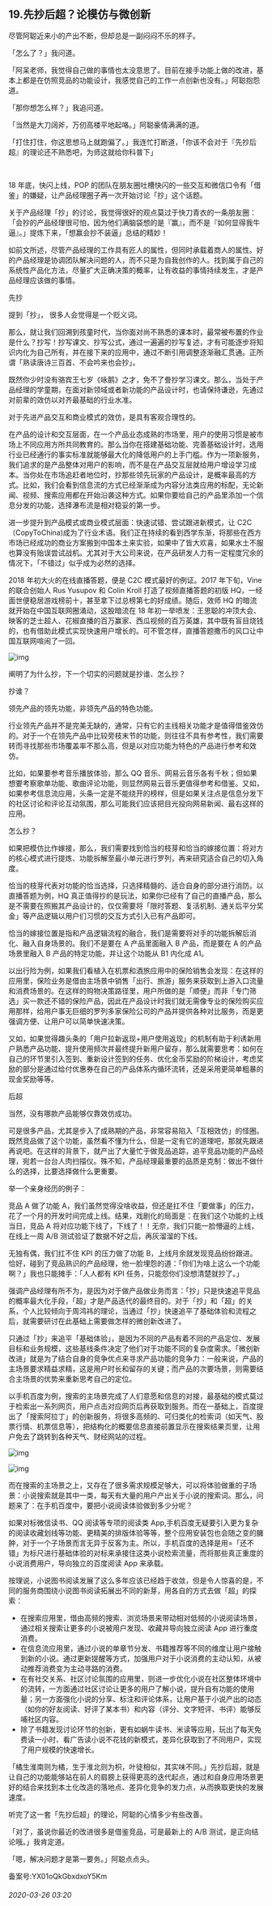 ## 19.先抄后超？论模仿与微创新
尽管阿聪近来小的产出不断，但却总是一副闷闷不乐的样子。


「怎么了？」我问道。


「阿呆老师，我觉得自己做的事情也太没意思了。目前在接手功能上做的改进，基本上都是在仿照竞品的功能设计，我感觉自己的工作一点创新也没有。」阿聪抱怨道。


「那你想怎么样？」我追问道。


「当然是大刀阔斧，万仞高楼平地起咯。」阿聪豪情满满的道。


「打住打住，你这思想马上就跑偏了。」我连忙打断道，「你该不会对于『先抄后超』的理论还不熟悉吧，为师这就给你科普下」


 


18 年底，快闪上线，POP 的团队在朋友圈吐槽快闪的一些交互和微信口令有「借鉴」的嫌疑，让产品经理圈子再一次开始讨论「抄」这个话题。


关于产品经理「抄」的讨论，我觉得很好的观点莫过于快刀青衣的一条朋友圈：「会抄的产品经理很可怕，因为他们满脑袋想的是『赢』，而不是『如何显得我牛逼』。」提炼下来，「想赢会抄不装逼」总结的精妙！


如前文所述，尽管产品经理的工作具有匠人的属性，但同时承载着商人的属性。好的产品经理是协调团队解决问题的人，而不只是为自我创作的人。找到属于自己的系统性产品化方法，尽量扩大正确决策的概率，让有收益的事情持续发生，才是产品经理应该做的事情。


  



先抄


  



提到「抄」， 很多人会觉得是一个贬义词。


那么，就让我们回溯到孩童时代，当你面对尚不熟悉的课本时，最常被布置的作业是什么？抄写！抄写课文、抄写公式，通过一遍遍的抄写复述，才有可能逐步将知识内化为自己所有，并在接下来的应用中，通过不断引用调整逐渐融汇贯通。正所谓「熟读唐诗三百首、不会吟来也会抄」。


既然你少时没有骆宾王七岁《咏鹅》之才，免不了誊抄学习课文。那么，当处于产品经理的学童期，在面对新领域或者新功能的产品设计时，也请保持谦逊，先通过对前辈的效仿以对齐最基础的行业水准。


  



对于先进产品交互和商业模式的效仿，是具有客观合理性的。


在产品的设计和交互层面，在一个产品业态成熟的市场里，用户的使用习惯是被市场上不同应用方所共同教育的。那么当你在搭建基础功能、完善基础设计时，选用行业已经通行的事实标准就能够最大化的降低用户的上手门槛。作为一项新服务，我们追求的是产品整体对用户的影响，而不是在产品交互层就给用户增设学习成本。当你处在市场追赶者地位时，抄那些领先玩家的产品设计，是概率最高的方式。比如，我们会看到信息流的方式已经渐渐成为内容分法类应用的标配，无论新闻、视频、搜索应用都在开始沿袭这种方式。如果你要给自己的产品里添加一个信息分发的功能，选择瀑布流是相对稳妥的第一步。


进一步提升到产品模式或商业模式层面：快速试错、尝试跟进新模式，让 C2C（CopyToChina)成为了行业术语。我们正在持续的看到西学东渐，将那些在西方市场已经成功的商业方案搬到中国本土来实验，如果中了皆大欢喜，如果水土不服也算没有贻误尝试战机。尤其对于大公司来说，在产品研发人力有一定程度冗余的情况下，「不错过」似乎成为必然的选择。


2018 年初大火的在线直播答题，便是 C2C 模式最好的例证。2017 年下旬，Vine 的联合创始人 Rus Yusupov 和 Colin Kroll 打造了视频直播答题的初版 HQ，一经面世便稳居游戏榜前十，甚至拿下过总榜第七的好成绩。随后，效师 HQ 的暗流就开始在中国互联网圈涌动，这股暗流在 18 年初一举喷发：王思聪的冲顶大会、映客的芝士超人、花椒直播的百万赢家、西瓜视频的百万英雄，其中既有盲目烧钱的，也有借助此模式实现快速用户增长的。可不管怎样，直播答题撒币的风口让中国互联网喧闹了一回。


  



![img](https://pic2.zhimg.com/v2-5f34e041897f835ac52a960e0db36fd7.webp)

阐明了为什么抄，下一个切实的问题就是抄谁、怎么抄？


  



抄谁？


领先产品的领先功能，非领先产品的特色功能。


行业领先产品并不是完美无缺的，通常，只有它的主线相关功能才是值得借鉴效仿的。对于一个在领先产品中比较旁枝末节的功能，则往往不具有参考性，我们需要转而寻找那些市场覆盖率不那么高，但是以对应功能为特色的产品进行参考和效仿。


比如，如果要参考音乐播放体验，那么 QQ 音乐、网易云音乐各有千秋；但如果想要考察歌单功能、歌曲评论功能，则显然网易云音乐更值得参考和借鉴。又如，如果参考信息流应用，头条一定是不能绕开的榜样，但是如果关注点是信息分发下的社区讨论和评论互动氛围，那么可能我们应该把目光投向网易新闻、最右这样的应用。


  



怎么抄？


如果把模仿比作嫁接，那么，我们需要找到恰当的枝芽和恰当的嫁接位置：将对方的核心模式进行提炼、功能拆解至最小单元进行罗列，再来研究适合自己的切入角度。


恰当的枝芽代表对功能的恰当选择，只选择精髓的、适合自身的部分进行消防。以直播答题为例，HQ 真正值得抄的是玩法，如果你已经有了自己的直播产品，那么是不需要在照搬其产品设计的，仅仅需要将「限时答题、复活机制、通关后平分奖金」等产品逻辑以用户们习惯的交互方式引入已有产品即可。


  



恰当的嫁接位置是指和产品逻辑流程的融合，我们是需要将对手的功能拆解后消化、融入自身场景的。我们不是要在 A 产品里面融入 B 产品，而是要在 A 的产品场景里融入 B 产品的特定功能，并让这个功能从 B1 内化成 A1。


以出行险为例，如果我们看植入在机票和酒旅应用中的保险销售会发现：在这样的应用里，保险业务是借由主场景中销售「出行、旅游」服务来获取到上游入口流量和消费场景的。在这样的购物决策路径里，用户所做的是「顺便」而非「专门筛选」买一款还不错的保险产品，因此在产品设计时我们就无需像专业的保险购买应用那样，给用户事无巨细的罗列多家保险公司的产品并提供各种对比服务，而是更强调方便、让用户可以简单快速决策。


又如，如果觉得趣头条的「用户拉新返现+用户使用返现」的机制有助于利诱新用户熟悉产品功能、提升使用频次并最终提升新用户留存，那么就需要思考：如何在自己的环节里引入签到、重新设计签到的任务、优化金币奖励的阶梯设计，考虑奖励的部分是通过给付优惠券在自己的产品体系内循环流转，还是采用更简单粗暴的现金奖励等等。


  



  



后超


  



当然，没有哪款产品能够仅靠效仿成功。


可是很多产品，尤其是步入了成熟期的产品，非常容易陷入「互相效仿」的怪圈。既然竞品做了这个功能，虽然看不懂为什么，但是一定有它的道理吧，那就先跟进再说吧。在这样的背景下，就产出了大量忙于做竞品追踪，追平竞品功能的产品经理，宛若一台台人肉扫描仪。殊不知，产品经理最重要的品质是克制：做出不做什么的选择，比要选择做什么更重要。


  



举一个亲身经历的例子：


竞品 A 做了功能 A，我们虽然觉得没啥收益，但还是扛不住「要做事」的压力，花了一个月的开发时间完成上线。结果，戏剧化的局面是：在我们这个功能的上线当日，竞品 A 将对应功能下线了，下线了！！无奈，我们只能一脸懵逼的上线，在线上一周 A/B 测试验证了数据不好之后，再灰溜溜的下线。


无独有偶，我们扛不住 KPI 的压力做了功能 B，上线月余就发现竞品纷纷跟进。恰好，碰到了竞品熟识的产品经理，他一脸埋怨的道：「你们为啥上这么一个功能啊？」我也只能摊手：「人人都有 KPI 任务，只能怨你们没想清楚就抄了。」


  



强调产品经理有所不为，是因为对于做产品做业务而言：「抄」只是快速追平竞品的概率最大化手段，「超」才是产品迭代的最终目的。对于「抄」和「超」的关系，个人比较倾向于周鸿祎的理论，当通过「抄」快速追平了基础体验和流程之后，就需要研讨在此基础上需要做怎样的微创新改进了。


只通过「抄」来追平「基础体验」，是因为不同的产品有着不同的产品定位、发展目标和业务规模，这些基线条件决定了他们对于功能不同的复杂度需求。「微创新改进」就是为了结合自身的竞争优点来寻求产品功能的竞争力：一般来说，产品的主场景要求精益求精，这是用户时长和留存的关键；而产品的次要场景，则需要结合主场景的优势来重新思考自己的定位。


  



以手机百度为例，搜索的主场景完成了人们意愿和信息的对接，最基础的模式莫过于检索出一系列网页，用户点击对应网页后再获取到服务。而在一基础上，百度提出了「搜索阿拉丁」的创新服务，将很多高频的、可归类化的检索词（如天气、股票行情、机票信息等），把结构化的概要信息直接前置显示在搜索结果页里，让用户免去了跳转到各种天气、财经网站的过程。


  



![img](https://pic4.zhimg.com/v2-7070a5479da0fea031dc208077b499c4.webp)

![img](https://pic2.zhimg.com/v2-4f3f262344ff8a10912066ef5e56a478.webp)

  



而在搜索的主场景之上，又存在了很多需求规模足够大，可以将体验做重的子场景：小说搜索就是其中一类，每天有大量的用户产出关于小说的搜索词。那么，问题来了：在手机百度中，要把小说阅读体验做到多少分呢？


如果对标微信读书、QQ 阅读等专项的阅读类 App,手机百度无疑要引入更为复杂的阅读收藏划线等功能、更精美的排版体验等等，整个应用安装包也会随之变的臃肿，对于一个子场景而言无异于反客为主。所以，手机百度的选择是用=「还不错」为标尺进行基础体验的对标来承接住这类小说检索流量，而将那些真正重度的小说消费用户，导向独立的百度阅读 App 来承载。


按理说，小说图书阅读发展了这么多年应该已经趋于收敛，但是令人惊喜的是，不同的服务商围绕小说图书阅读拓展出不同的新芽，用各自的方式去做「超」的探索：


* 在搜索应用里，借由高频的搜索、浏览场景来带动相对低频的小说阅读场景，通过相关搜索让更多的小说被用户发现、收藏并导向独立阅读 App 进行重度消费。
* 在信息流应用里，通过小说的单章节分发、书籍推荐等不同的维度让用户接触到新的小说。通过更新提醒等方式，加强用户对于小说消费的主动认知，从被动推荐消费变为主动寻路的消费。
* 在有社交关系、社区讨论氛围的应用里，则进一步优化小说在社区整体环境中的流转，一方面通过社区讨论让更多的用户了解小说，提升自有功能的使用量；另一方面强化小说的分享、标注和评论体系，让用户基于小说产出的动态（如你的好友阅读、好评了某本书）和内容（评分、文字短评、书评）能够反哺社区内容。
* 除了书籍发现讨论环节的创新，更有如蜗牛读书、米读等应用，玩出了每天免费读一小时、看广告读小说不花钱的新模式，差异化获取到了不同用户，实现了用户规模的快速增长。

「橘生淮南则为橘，生于淮北则为枳，叶徒相似，其实味不同。」先抄后超，就是让自己的功能能够站在前人的肩膀上获得更高的迭代起点，通过和自身应用场景更好的结合来找到本土化改造的落地点、差异化竞争的发力点，从而换取更快的发展速度。


  



听完了这一套「先抄后超」的理论，阿聪的心情多少有些改善。


「对了，虽说你最近的改进很多是借鉴竞品，可是最新上的 A/B 测试，是正向结论哦。」我肯定道。


「嗯，解决问题才是第一要务。」阿聪点点头。


  



备案号:YX01oQkGbxdxoY5Km


###### 2020-03-26 03:20
